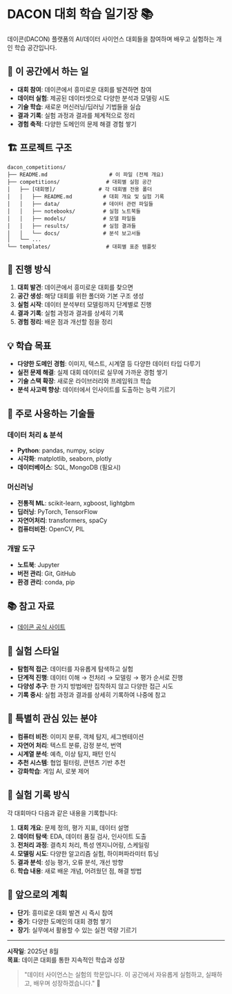 # DACON 대회 학습 일기장 📚

데이콘(DACON) 플랫폼의 AI/데이터 사이언스 대회들을 참여하며 배우고 실험하는 개인 학습 공간입니다.

## 🎯 이 공간에서 하는 일

- **대회 참여**: 데이콘에서 흥미로운 대회를 발견하면 참여
- **데이터 실험**: 제공된 데이터셋으로 다양한 분석과 모델링 시도
- **기술 학습**: 새로운 머신러닝/딥러닝 기법들을 실습
- **결과 기록**: 실험 과정과 결과를 체계적으로 정리
- **경험 축적**: 다양한 도메인의 문제 해결 경험 쌓기

## 🏗️ 프로젝트 구조

```
dacon_competitions/
├── README.md                    # 이 파일 (전체 개요)
├── competitions/               # 대회별 실험 공간
│   ├── [대회명]/              # 각 대회별 전용 폴더
│   │   ├── README.md          # 대회 개요 및 실험 기록
│   │   ├── data/              # 데이터 관련 파일들
│   │   ├── notebooks/         # 실험 노트북들
│   │   ├── models/            # 모델 파일들
│   │   ├── results/           # 실험 결과들
│   │   └── docs/              # 분석 보고서들
│   └── ...
└── templates/                  # 대회별 표준 템플릿
```

## 🚀 진행 방식

1. **대회 발견**: 데이콘에서 흥미로운 대회를 찾으면
2. **공간 생성**: 해당 대회를 위한 폴더와 기본 구조 생성
3. **실험 시작**: 데이터 분석부터 모델링까지 단계별로 진행
4. **결과 기록**: 실험 과정과 결과를 상세히 기록
5. **경험 정리**: 배운 점과 개선할 점을 정리


## 💡 학습 목표

- **다양한 도메인 경험**: 이미지, 텍스트, 시계열 등 다양한 데이터 타입 다루기
- **실전 문제 해결**: 실제 대회 데이터로 실무에 가까운 경험 쌓기
- **기술 스택 확장**: 새로운 라이브러리와 프레임워크 학습
- **분석 사고력 향상**: 데이터에서 인사이트를 도출하는 능력 기르기

## 🔧 주로 사용하는 기술들

### 데이터 처리 & 분석
- **Python**: pandas, numpy, scipy
- **시각화**: matplotlib, seaborn, plotly
- **데이터베이스**: SQL, MongoDB (필요시)

### 머신러닝
- **전통적 ML**: scikit-learn, xgboost, lightgbm
- **딥러닝**: PyTorch, TensorFlow
- **자연어처리**: transformers, spaCy
- **컴퓨터비전**: OpenCV, PIL

### 개발 도구
- **노트북**: Jupyter
- **버전 관리**: Git, GitHub
- **환경 관리**: conda, pip

## 📚 참고 자료

- [데이콘 공식 사이트](https://dacon.io)

## 🎨 실험 스타일

- **탐험적 접근**: 데이터를 자유롭게 탐색하고 실험
- **단계적 진행**: 데이터 이해 → 전처리 → 모델링 → 평가 순서로 진행
- **다양성 추구**: 한 가지 방법에만 집착하지 않고 다양한 접근 시도
- **기록 중시**: 실험 과정과 결과를 상세히 기록하여 나중에 참고

## 🌟 특별히 관심 있는 분야

- **컴퓨터 비전**: 이미지 분류, 객체 탐지, 세그멘테이션
- **자연어 처리**: 텍스트 분류, 감정 분석, 번역
- **시계열 분석**: 예측, 이상 탐지, 패턴 인식
- **추천 시스템**: 협업 필터링, 콘텐츠 기반 추천
- **강화학습**: 게임 AI, 로봇 제어

## 📝 실험 기록 방식

각 대회마다 다음과 같은 내용을 기록합니다:

1. **대회 개요**: 문제 정의, 평가 지표, 데이터 설명
2. **데이터 탐색**: EDA, 데이터 품질 검사, 인사이트 도출
3. **전처리 과정**: 결측치 처리, 특성 엔지니어링, 스케일링
4. **모델링 시도**: 다양한 알고리즘 실험, 하이퍼파라미터 튜닝
5. **결과 분석**: 성능 평가, 오류 분석, 개선 방향
6. **학습 내용**: 새로 배운 개념, 어려웠던 점, 해결 방법

## 🎯 앞으로의 계획

- **단기**: 흥미로운 대회 발견 시 즉시 참여
- **중기**: 다양한 도메인의 대회 경험 쌓기
- **장기**: 실무에서 활용할 수 있는 실전 역량 기르기

---

**시작일**: 2025년 8월  
**목표**: 데이콘 대회를 통한 지속적인 학습과 성장

> "데이터 사이언스는 실험의 학문입니다. 이 공간에서 자유롭게 실험하고, 실패하고, 배우며 성장하겠습니다." 🚀